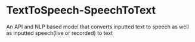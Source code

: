 # TextToSpeech-SpeechToText
An API and NLP based model that converts inputted text to speech as well as inputted speech(live or recorded) to text
